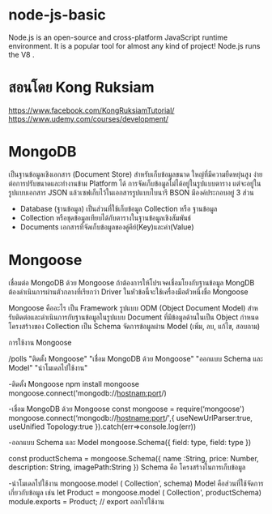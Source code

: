 # node-js-basic

Node.js is an open-source and cross-platform JavaScript runtime environment. It is a popular tool for almost any kind of project! Node.js runs the V8 .

# สอนโดย Kong Ruksiam

https://www.facebook.com/KongRuksiamTutorial/
https://www.udemy.com/courses/development/

# MongoDB

เป็นฐานข้อมูลเชิงเอกสาร (Document Store) สําหรับเก็บข้อมูลขนาด ใหญ่ที่มีความยืดหยุ่นสูง ง่ายต่อการปรับขนาดและทํางานข้าม Platform ได้ การจัดเก็บข้อมูลไม่ได้อยู่ในรูปแบบตาราง แต่จะอยู่ในรูปแบบเอกสาร JSON แล้วเซฟเก็บไว้ในเอกสารรูปแบบไบนารี BSON
มีองค์ประกอบอยู่ 3 ส่วน

- Database (ฐานข้อมูล) เป็นส่วนที่ใช้เก็บข้อมูล Collection หรือ ฐานข้อมูล
- Collection หรือชุดข้อมูลเทียบได้กับตารางในฐานข้อมูลเชิงสัมพันธ์
- Documents เอกสารที่จัดเก็บข้อมูลของคู่คีย์(Key)และค่า(Value)

# Mongoose

เชื่อมต่อ MongoDB ด้วย Mongoose
ถ้าต้องการให้โปรเจคเชื่อมโยงกับฐานข้อมูล MongDB ต้องดำเนินการผ่านตัวกลางที่เรียกว่า Driver ในหัวข้อนี้จะใช้เครื่องมือตัวหนึ่งชื่อ Mongoose

Mongoose คืออะไร
เป็น Framework รูปแบบ ODM (Object Document Model)
สําหรับติดต่อและดําเนินการกับฐานข้อมูลในรูปแบบ Document ที่มีข้อมูลด้านในเป็น Object
กําหนดโครงสร้างของ Collection เป็น Schema จัดการข้อมูลผ่าน Model (เพิ่ม, ลบ, แก้ไข, สอบถาม)

การใช้งาน Mongoose

/polls "ติดตั้ง Mongoose" "เชื่อม MongoDB ด้วย Mongoose" "ออกแบบ Schema และ Model" "นำโมเดลไปใช้งาน"

-ติดตั้ง Mongoose
npm install mongoose
mongoose.connect('mongodb://<hostnam:port>/<database>)

-เชื่อม MongoDB ด้วย Mongoose
const mongoose = require(‘mongoose')
mongoose.connect(‘mongodb://<hostname:port>/<database>',{
useNewUrlParser:true,
useUnified Topology:true
}).catch(err=>console.log(err))

-ออกแบบ Schema และ Model
mongoose.Schema({
field: type,
field: type
})

const productSchema = mongoose.Schema({
name :String,
price: Number,
description: String,
imagePath:String
})
Schema คือ โครงสร้างในการเก็บข้อมูล

-นำโมเดลไปใช้งาน
mongoose.model ( Collection', schema)
Model คือส่วนที่ใช้จัดการเกี่ยวกับข้อมูล เช่น
let Product = mongoose.model ( Collection', productSchema)
module.exports = Product; // export ออกไปใช้งาน
